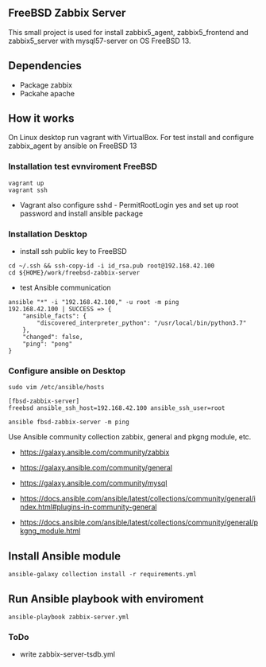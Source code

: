 ## FreeBSD Zabbix Server

This small project is used for install zabbix5_agent, zabbix5_frontend and
zabbix5_server with mysql57-server on OS FreeBSD 13.

## Dependencies

- Package zabbix
- Packahe apache

## How it works

On Linux desktop run vagrant with VirtualBox. For test install and configure zabbix_agent by ansible on FreeBSD 13

### Installation test evnviroment FreeBSD

```console
vagrant up
vagrant ssh
```
- Vagrant also configure sshd - PermitRootLogin yes and set up root password and install ansible package

### Installation Desktop

- install ssh public key to FreeBSD

```console
cd ~/.ssh && ssh-copy-id -i id_rsa.pub root@192.168.42.100
cd ${HOME}/work/freebsd-zabbix-server
```
- test Ansible communication
```console
ansible "*" -i "192.168.42.100," -u root -m ping
192.168.42.100 | SUCCESS => {
    "ansible_facts": {
        "discovered_interpreter_python": "/usr/local/bin/python3.7"
    },
    "changed": false,
    "ping": "pong"
}
```
### Configure ansible on Desktop

```console
sudo vim /etc/ansible/hosts

[fbsd-zabbix-server]
freebsd ansible_ssh_host=192.168.42.100 ansible_ssh_user=root

ansible fbsd-zabbix-server -m ping
```
Use Ansible community collection zabbix, general and pkgng module, etc.

- https://galaxy.ansible.com/community/zabbix
- https://galaxy.ansible.com/community/general
- https://galaxy.ansible.com/community/mysql

- https://docs.ansible.com/ansible/latest/collections/community/general/index.html#plugins-in-community-general
- https://docs.ansible.com/ansible/latest/collections/community/general/pkgng_module.html

## Install Ansible module

```console
ansible-galaxy collection install -r requirements.yml
```

## Run Ansible playbook with enviroment

```console
ansible-playbook zabbix-server.yml
```

### ToDo

- write zabbix-server-tsdb.yml

